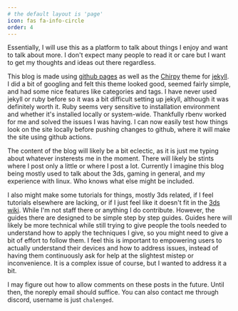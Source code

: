 ```yaml
---
# the default layout is 'page'
icon: fas fa-info-circle
order: 4
---
```


Essentially, I will use this as a platform to talk about things I enjoy and want to talk about more. I don't expect many people to read it or care but I want to get my thoughts and ideas out there regardless.

This blog is made using [github pages](https://pages.github.com/) as well as the [Chirpy](https://chirpy.cotes.page/) theme for [jekyll](https://jekyllrb.com/). I did a bit of googling and felt this theme looked good, seemed fairly simple, and had some nice features like categories and tags. I have never used jekyll or ruby before so it was a bit difficult setting up jekyll, although it was definitely worth it. Ruby seems very sensitive to installation environment and whether it's installed locally or system-wide. Thankfully rbenv worked for me and solved the issues I was having. I can now easily test how things look on the site locally before pushing changes to github, where it will make the site using github actions. 

The content of the blog will likely be a bit eclectic, as it is just me typing about whatever insterests me in the moment. There will likely be stints where I post only a little or where I post a lot. Currently I imagine this blog being mostly used to talk about the 3ds, gaming in general, and my experience with linux. Who knows what else might be included. 

I also might make some tutorials for things, mostly 3ds related, if I feel tutorials elsewhere are lacking, or if I just feel like it doesn't fit in the [3ds wiki](https://wiki.hacks.guide/wiki/Main_Page). While I'm not staff there or anything I do contribute. However, the guides there are designed to be simple step by step guides. Guides here will likely be more technical while still trying to give people the tools needed to understand how to apply the techniques I give, so you might need to give a bit of effort to follow them. I feel this is important to empowering users to actually understand their devices and how to address issues, instead of having them continuously ask for help at the slightest mistep or inconvenience. It is a complex issue of course, but I wanted to address it a bit.

I may figure out how to allow comments on these posts in the future. Until then, the noreply email should suffice. You can also contact me through discord, username is just `chalenged`.
